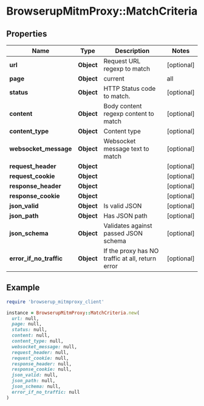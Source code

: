 # BrowserupMitmProxy::MatchCriteria

## Properties

| Name | Type | Description | Notes |
| ---- | ---- | ----------- | ----- |
| **url** | **Object** | Request URL regexp to match | [optional] |
| **page** | **Object** | current|all | [optional] |
| **status** | **Object** | HTTP Status code to match. | [optional] |
| **content** | **Object** | Body content regexp content to match | [optional] |
| **content_type** | **Object** | Content type | [optional] |
| **websocket_message** | **Object** | Websocket message text to match | [optional] |
| **request_header** | **Object** |  | [optional] |
| **request_cookie** | **Object** |  | [optional] |
| **response_header** | **Object** |  | [optional] |
| **response_cookie** | **Object** |  | [optional] |
| **json_valid** | **Object** | Is valid JSON | [optional] |
| **json_path** | **Object** | Has JSON path | [optional] |
| **json_schema** | **Object** | Validates against passed JSON schema | [optional] |
| **error_if_no_traffic** | **Object** | If the proxy has NO traffic at all, return error | [optional] |

## Example

```ruby
require 'browserup_mitmproxy_client'

instance = BrowserupMitmProxy::MatchCriteria.new(
  url: null,
  page: null,
  status: null,
  content: null,
  content_type: null,
  websocket_message: null,
  request_header: null,
  request_cookie: null,
  response_header: null,
  response_cookie: null,
  json_valid: null,
  json_path: null,
  json_schema: null,
  error_if_no_traffic: null
)
```

